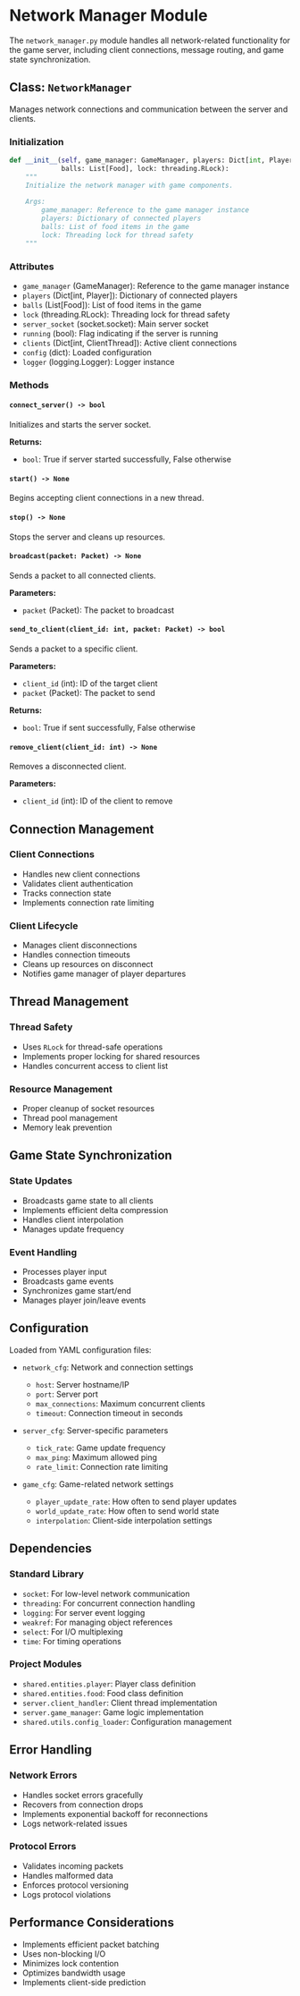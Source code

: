 # Network Manager Module

The `network_manager.py` module handles all network-related functionality for the game server, including client connections, message routing, and game state synchronization.

## Class: `NetworkManager`

Manages network connections and communication between the server and clients.

### Initialization

```python
def __init__(self, game_manager: GameManager, players: Dict[int, Player], 
             balls: List[Food], lock: threading.RLock):
    """
    Initialize the network manager with game components.
    
    Args:
        game_manager: Reference to the game manager instance
        players: Dictionary of connected players
        balls: List of food items in the game
        lock: Threading lock for thread safety
    """
```

### Attributes

- `game_manager` (GameManager): Reference to the game manager instance
- `players` (Dict[int, Player]): Dictionary of connected players
- `balls` (List[Food]): List of food items in the game
- `lock` (threading.RLock): Threading lock for thread safety
- `server_socket` (socket.socket): Main server socket
- `running` (bool): Flag indicating if the server is running
- `clients` (Dict[int, ClientThread]): Active client connections
- `config` (dict): Loaded configuration
- `logger` (logging.Logger): Logger instance

### Methods

#### `connect_server() -> bool`

Initializes and starts the server socket.

**Returns:**

- `bool`: True if server started successfully, False otherwise

#### `start() -> None`

Begins accepting client connections in a new thread.

#### `stop() -> None`

Stops the server and cleans up resources.

#### `broadcast(packet: Packet) -> None`

Sends a packet to all connected clients.

**Parameters:**

- `packet` (Packet): The packet to broadcast

#### `send_to_client(client_id: int, packet: Packet) -> bool`

Sends a packet to a specific client.

**Parameters:**

- `client_id` (int): ID of the target client
- `packet` (Packet): The packet to send

**Returns:**

- `bool`: True if sent successfully, False otherwise

#### `remove_client(client_id: int) -> None`

Removes a disconnected client.

**Parameters:**

- `client_id` (int): ID of the client to remove

## Connection Management

### Client Connections

- Handles new client connections
- Validates client authentication
- Tracks connection state
- Implements connection rate limiting

### Client Lifecycle

- Manages client disconnections
- Handles connection timeouts
- Cleans up resources on disconnect
- Notifies game manager of player departures

## Thread Management

### Thread Safety

- Uses `RLock` for thread-safe operations
- Implements proper locking for shared resources
- Handles concurrent access to client list

### Resource Management

- Proper cleanup of socket resources
- Thread pool management
- Memory leak prevention

## Game State Synchronization

### State Updates

- Broadcasts game state to all clients
- Implements efficient delta compression
- Handles client interpolation
- Manages update frequency

### Event Handling

- Processes player input
- Broadcasts game events
- Synchronizes game start/end
- Manages player join/leave events

## Configuration

Loaded from YAML configuration files:

- `network_cfg`: Network and connection settings
  - `host`: Server hostname/IP
  - `port`: Server port
  - `max_connections`: Maximum concurrent clients
  - `timeout`: Connection timeout in seconds

- `server_cfg`: Server-specific parameters
  - `tick_rate`: Game update frequency
  - `max_ping`: Maximum allowed ping
  - `rate_limit`: Connection rate limiting

- `game_cfg`: Game-related network settings
  - `player_update_rate`: How often to send player updates
  - `world_update_rate`: How often to send world state
  - `interpolation`: Client-side interpolation settings

## Dependencies

### Standard Library

- `socket`: For low-level network communication
- `threading`: For concurrent connection handling
- `logging`: For server event logging
- `weakref`: For managing object references
- `select`: For I/O multiplexing
- `time`: For timing operations

### Project Modules

- `shared.entities.player`: Player class definition
- `shared.entities.food`: Food class definition
- `server.client_handler`: Client thread implementation
- `server.game_manager`: Game logic implementation
- `shared.utils.config_loader`: Configuration management

## Error Handling

### Network Errors

- Handles socket errors gracefully
- Recovers from connection drops
- Implements exponential backoff for reconnections
- Logs network-related issues

### Protocol Errors

- Validates incoming packets
- Handles malformed data
- Enforces protocol versioning
- Logs protocol violations

## Performance Considerations

- Implements efficient packet batching
- Uses non-blocking I/O
- Minimizes lock contention
- Optimizes bandwidth usage
- Implements client-side prediction
